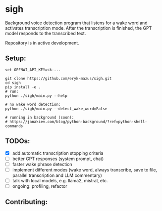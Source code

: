 # sigh

Background voice detection program that listens for a wake word and activates transcription mode.
After the transcription is finished, the GPT model responds to the transcribed text.

Repository is in active development.

## Setup:

```
set OPENAI_API_KEY=sk-...

git clone https://github.com/eryk-mazus/sigh.git
cd sigh
pip install -e .
# run:
python ./sigh/main.py --help

# no wake word detection:
python ./sigh/main.py --detect_wake_word=False

# running in background (soon):
# https://janakiev.com/blog/python-background/?ref=python-shell-commands
```

## TODOs:
- [x] add automatic transcription stopping criteria
- [ ] better GPT responses (system prompt, chat)
- [ ] faster wake phrase detection
- [ ] implement different modes (wake word, always transcribe, save to file, parallel transcription and LLM commentary)
- [ ] talk with local models, e.g. llama2, mistral, etc.
- [ ] ongoing: profiling, refactor

## Contributing:
